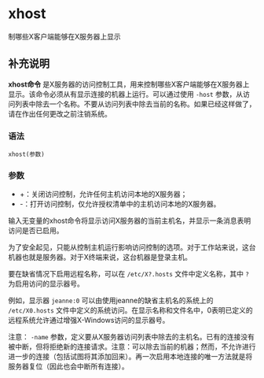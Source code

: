 #  xhost

制哪些X客户端能够在X服务器上显示

##  补充说明

**xhost命令** 是X服务器的访问控制工具，用来控制哪些X客户端能够在X服务器上显示。该命令必须从有显示连接的机器上运行。可以通过使用 ` -host
` 参数，从访问列表中除去一个名称。不要从访问列表中除去当前的名称。如果已经这样做了，请在作出任何更改之前注销系统。

###  语法

    
    
    xhost(参数)
    

###  参数

  * +：关闭访问控制，允许任何主机访问本地的X服务器； 
  * -：打开访问控制，仅允许授权清单中的主机访问本地的X服务器。 

输入无变量的xhost命令将显示访问X服务器的当前主机名，并显示一条消息表明访问是否已启用。

为了安全起见，只能从控制主机运行影响访问控制的选项。对于工作站来说，这台机器也就是服务器。对于X终端来说，这台机器是登录主机。

要在缺省情况下启用远程名称，可以在 ` /etc/X?.hosts ` 文件中定义名称，其中 ` ? ` 为启用访问的显示器号。

例如，显示器 ` jeanne:0 ` 可以由使用jeanne的缺省主机名的系统上的 ` /etc/X0.hosts `
文件中定义的系统访问。在显示名称和文件名中，0表明已定义的远程系统允许通过增强X-Windows访问的显示器号。

注意： ` -name `
参数，定义要从X服务器访问列表中除去的主机名。已有的连接没有被中断，但将拒绝新的连接请求。注意：可以除去当前的机器；然而，不允许进行进一步的连接（包括试图将其添加回来）。再一次启用本地连接的唯一方法就是将服务器复位（因此也会中断所有连接）。

